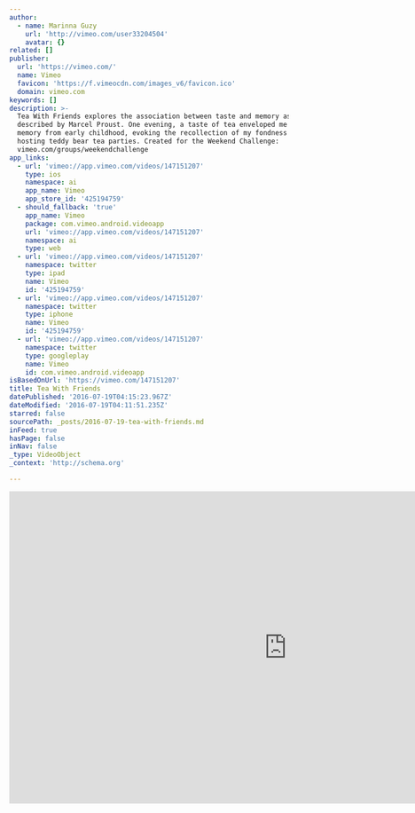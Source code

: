 ```yaml
---
author:
  - name: Marinna Guzy
    url: 'http://vimeo.com/user33204504'
    avatar: {}
related: []
publisher:
  url: 'https://vimeo.com/'
  name: Vimeo
  favicon: 'https://f.vimeocdn.com/images_v6/favicon.ico'
  domain: vimeo.com
keywords: []
description: >-
  Tea With Friends explores the association between taste and memory as famously
  described by Marcel Proust. One evening, a taste of tea enveloped me in a
  memory from early childhood, evoking the recollection of my fondness for
  hosting teddy bear tea parties. Created for the Weekend Challenge:
  vimeo.com/groups/weekendchallenge
app_links:
  - url: 'vimeo://app.vimeo.com/videos/147151207'
    type: ios
    namespace: ai
    app_name: Vimeo
    app_store_id: '425194759'
  - should_fallback: 'true'
    app_name: Vimeo
    package: com.vimeo.android.videoapp
    url: 'vimeo://app.vimeo.com/videos/147151207'
    namespace: ai
    type: web
  - url: 'vimeo://app.vimeo.com/videos/147151207'
    namespace: twitter
    type: ipad
    name: Vimeo
    id: '425194759'
  - url: 'vimeo://app.vimeo.com/videos/147151207'
    namespace: twitter
    type: iphone
    name: Vimeo
    id: '425194759'
  - url: 'vimeo://app.vimeo.com/videos/147151207'
    namespace: twitter
    type: googleplay
    name: Vimeo
    id: com.vimeo.android.videoapp
isBasedOnUrl: 'https://vimeo.com/147151207'
title: Tea With Friends
datePublished: '2016-07-19T04:15:23.967Z'
dateModified: '2016-07-19T04:11:51.235Z'
starred: false
sourcePath: _posts/2016-07-19-tea-with-friends.md
inFeed: true
hasPage: false
inNav: false
_type: VideoObject
_context: 'http://schema.org'

---
```

<iframe src="https://cdn.embedly.com/widgets/media.html?src=https%3A%2F%2Fplayer.vimeo.com%2Fvideo%2F147151207&amp;url=https%3A%2F%2Fvimeo.com%2F147151207&amp;image=http%3A%2F%2Fi.vimeocdn.com%2Fvideo%2F545744659_1280.jpg&amp;key=b7d04c9b404c499eba89ee7072e1c4f7&amp;type=text%2Fhtml&amp;schema=vimeo" width="1000" height="563" scrolling="no" frameborder="0" allowfullscreen="" style=""></iframe>